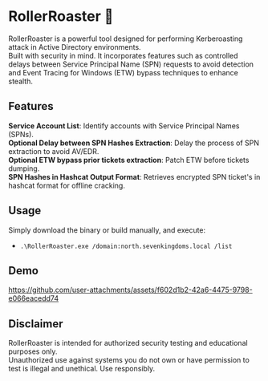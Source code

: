 # RollerRoaster 🎢

RollerRoaster is a powerful tool designed for performing Kerberoasting attack in Active Directory environments.</br>
Built with security in mind. It incorporates features such as controlled delays between Service Principal Name (SPN) requests to avoid detection and Event Tracing for Windows (ETW) bypass techniques to enhance stealth.

## Features

**Service Account List**: Identify accounts with Service Principal Names (SPNs).</br>
**Optional Delay between SPN Hashes Extraction**: Delay the process of SPN extraction to avoid AV/EDR.</br>
**Optional ETW bypass prior tickets extraction**: Patch ETW before tickets dumping.</br>
**SPN Hashes in Hashcat Output Format**: Retrieves encrypted SPN ticket's in hashcat format for offline cracking.

## Usage

Simply download the binary or build manually, and execute:

- `.\RollerRoaster.exe /domain:north.sevenkingdoms.local /list`

## Demo

https://github.com/user-attachments/assets/f602d1b2-42a6-4475-9798-e066eacedd74

## Disclaimer

RollerRoaster is intended for authorized security testing and educational purposes only.</br>
Unauthorized use against systems you do not own or have permission to test is illegal and unethical. Use responsibly.
